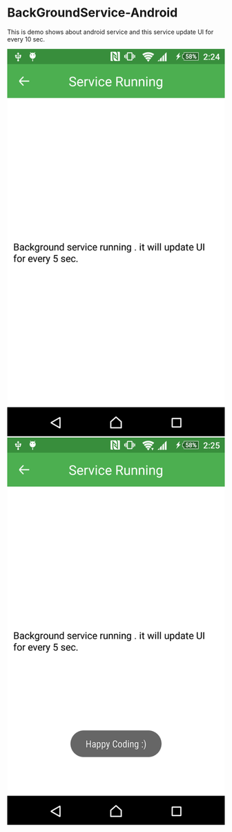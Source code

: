 # BackGroundService-Android
This is demo shows about android service and this service update UI for every 10 sec.

![alt tag](https://github.com/ananth10/BackGroundService-Android/blob/master/screen1.png)
![alt tag](https://github.com/ananth10/BackGroundService-Android/blob/master/screen2.png)
